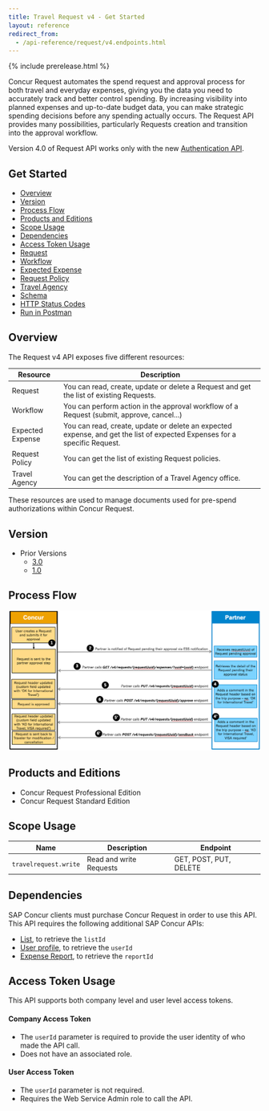 ```yaml
---
title: Travel Request v4 - Get Started
layout: reference
redirect_from:
  - /api-reference/request/v4.endpoints.html
---
```

{% include prerelease.html %}

Concur Request automates the spend request and approval process for both travel and everyday expenses, giving you the data you need to accurately track and better control spending. By increasing visibility into planned expenses and up-to-date budget data, you can make strategic spending decisions before any spending actually occurs. The Request API provides many possibilities, particularly Requests creation and transition into the approval workflow.

Version 4.0 of Request API works only with the new [Authentication API](/api-reference/authentication/apidoc.html).

## Get Started

* [Overview](#overview)
* [Version](#version)
* [Process Flow](#process-flow)
* [Products and Editions](#products-editions)
* [Scope Usage](#scope-usage)
* [Dependencies](#dependencies)
* [Access Token Usage](#access-token-usage)
* [Request](./v4.endpoints.request-resources.html)
* [Workflow](./v4.endpoints.workflow-resources.html)
* [Expected Expense](./v4.endpoints.expected-expense-resources.html)
* [Request Policy](./v4.endpoints.request-policy-resources.html)
* [Travel Agency](./v4.endpoints.travel-agency-resources.html)
* [Schema](./v4.endpoints.schemas.html)
* [HTTP Status Codes](./v4.response-codes.html)
* [Run in Postman](https://app.getpostman.com/run-collection/19d9c72452e94689cd4f)

## <a name="overview"></a>Overview

The Request v4 API exposes five different resources:

Resource|Description
---|---
Request|You can read, create, update or delete a Request and get the list of existing Requests.
Workflow|You can perform action in the approval workflow of a Request (submit, approve, cancel...)
Expected Expense|You can read, create, update or delete an expected expense, and get the list of expected Expenses for a specific Request.
Request Policy|You can get the list of existing Request policies.
Travel Agency|You can get the description of a Travel Agency office.

These resources are used to manage documents used for pre-spend authorizations within Concur Request.

## <a name="version"></a>Version

* Prior Versions
  * [3.0](./v3.request.html)
  * [1.0](./v1.request.html)

## <a name="process-flow"></a>Process Flow
![Process Flow for Request V4](./v4.request-process-flow.png)

## <a name="products-editions"></a>Products and Editions

* Concur Request Professional Edition
* Concur Request Standard Edition

## <a name="scope-usage"></a>Scope Usage

Name|Description|Endpoint
---|---|---
`travelrequest.write`|Read and write Requests|GET, POST, PUT, DELETE

## <a name="dependencies"></a>Dependencies

SAP Concur clients must purchase Concur Request in order to use this API. This API requires the following additional SAP Concur APIs:

* [List](/api-reference/common/list-item/v3.list-item.html), to retrieve the `listId`
* [User profile](/api-reference/profile/v1.user.html), to retrieve the `userId`
* [Expense Report](/api-reference/expense/expense-report/expense-report-get.html), to retrieve the `reportId`

## <a name="access-token-usage"></a>Access Token Usage

This API supports both company level and user level access tokens.

#### Company Access Token

* The `userId` parameter is required to provide the user identity of who made the API call.
* Does not have an associated role.

#### User Access Token

* The `userId` parameter is not required.
* Requires the Web Service Admin role to call the API.
